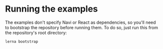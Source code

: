 # Running the examples

The examples don't specify Navi or React as dependencies, so you'll need to bootstrap the repository before running them. To do so, just run this from the repository's root directory:

```bash
lerna bootstrap
```